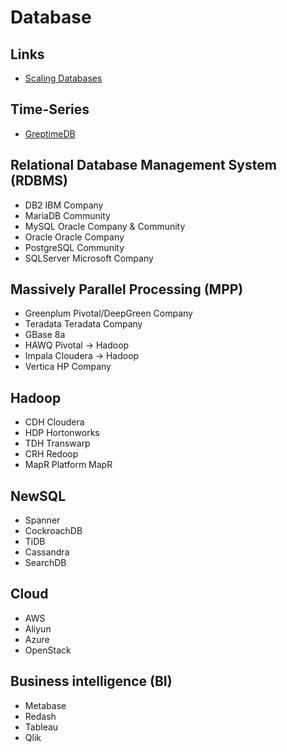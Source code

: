 # Database

<!--
https://linkedin.com/learning/database-foundations-administration-8375189/administer-a-database-server
-->

<!--
- DynamoDB
- MongoDB
- GCP Datastore
-->

## Links

- [Scaling Databases](https://roadmap.sh/guides/scaling-databases)

## Time-Series

- [GreptimeDB](https://github.com/GreptimeTeam/greptimedb)

## Relational Database Management System (RDBMS)

- DB2 IBM Company
- MariaDB Community
- MySQL Oracle Company & Community
- Oracle Oracle Company
- PostgreSQL Community
- SQLServer Microsoft Company

## Massively Parallel Processing (MPP)

- Greenplum Pivotal/DeepGreen Company
- Teradata Teradata Company
- GBase 8a
- HAWQ Pivotal -> Hadoop
- Impala Cloudera -> Hadoop
- Vertica HP Company

## Hadoop

- CDH Cloudera
- HDP Hortonworks
- TDH Transwarp
- CRH Redoop
- MapR Platform MapR

## NewSQL

- Spanner
- CockroachDB
- TiDB
- Cassandra
- SearchDB

## Cloud

- AWS
- Aliyun
- Azure
- OpenStack

## Business intelligence (BI)

- Metabase
- Redash
- Tableau
- Qlik
